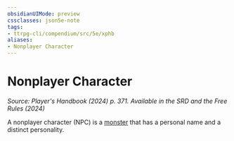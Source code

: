 ```yaml
---
obsidianUIMode: preview
cssclasses: json5e-note
tags:
- ttrpg-cli/compendium/src/5e/xphb
aliases:
- Nonplayer Character
---
```

# Nonplayer Character
*Source: Player's Handbook (2024) p. 371. Available in the <span title='Systems Reference Document (5.2)'>SRD</span> and the Free Rules (2024)* 

A nonplayer character (NPC) is a [monster](Інструменти%20ДМ/CLI/rules/variant-rules/monster-xphb.md) that has a personal name and a distinct personality.